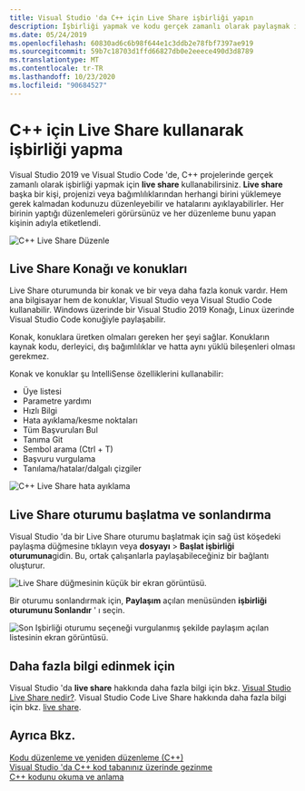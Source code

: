 ```yaml
---
title: Visual Studio 'da C++ için Live Share işbirliği yapın
description: İşbirliği yapmak ve kodu gerçek zamanlı olarak paylaşmak için Visual Studio 'da C++ için Live Share kullanın.
ms.date: 05/24/2019
ms.openlocfilehash: 60830ad6c6b98f644e1c3ddb2e78fbf7397ae919
ms.sourcegitcommit: 59b7c18703d1ffd66827db0e2eeece490d3d8789
ms.translationtype: MT
ms.contentlocale: tr-TR
ms.lasthandoff: 10/23/2020
ms.locfileid: "90684527"
---
```

# <a name="collaborate-using-live-share-for-c"></a>C++ için Live Share kullanarak işbirliği yapma

Visual Studio 2019 ve Visual Studio Code 'de, C++ projelerinde gerçek zamanlı olarak işbirliği yapmak için **live share** kullanabilirsiniz. **Live share** başka bir kişi, projenizi veya bağımlılıklarından herhangi birini yüklemeye gerek kalmadan kodunuzu düzenleyebilir ve hatalarını ayıklayabilirler. Her birinin yaptığı düzenlemeleri görürsünüz ve her düzenleme bunu yapan kişinin adıyla etiketlendi.

![C&#43;&#43; Live Share Düzenle](../ide/media/live-share-edit-cpp.png "C++ ' ta Live Share düzenlemesi")

## <a name="live-share-host-and-guests"></a>Live Share Konağı ve konukları

Live Share oturumunda bir konak ve bir veya daha fazla konuk vardır. Hem ana bilgisayar hem de konuklar, Visual Studio veya Visual Studio Code kullanabilir. Windows üzerinde bir Visual Studio 2019 Konağı, Linux üzerinde Visual Studio Code konuğiyle paylaşabilir.

Konak, konuklara üretken olmaları gereken her şeyi sağlar. Konukların kaynak kodu, derleyici, dış bağımlılıklar ve hatta aynı yüklü bileşenleri olması gerekmez.

Konak ve konuklar şu IntelliSense özelliklerini kullanabilir:

- Üye listesi
- Parametre yardımı
- Hızlı Bilgi
- Hata ayıklama/kesme noktaları
- Tüm Başvuruları Bul
- Tanıma Git
- Sembol arama (Ctrl + T)
- Başvuru vurgulama
- Tanılama/hatalar/dalgalı çizgiler

![C&#43;&#43; Live Share hata ayıklama](../ide/media/live-share-debug-cpp.png "C++ ' da hata ayıklamayı Live Share")

## <a name="start-and-end-a-live-share-session"></a>Live Share oturumu başlatma ve sonlandırma

Visual Studio 'da bir Live Share oturumu başlatmak için sağ üst köşedeki paylaşma düğmesine tıklayın veya **dosyayı**  >  **Başlat işbirliği oturumuna**gidin. Bu, ortak çalışanlarla paylaşabileceğiniz bir bağlantı oluşturur.

![Live Share düğmesinin küçük bir ekran görüntüsü.](../ide/media/live-share-button-cpp.png "Live Share düğmesi")

Bir oturumu sonlandırmak için, **Paylaşım** açılan menüsünden **işbirliği oturumunu Sonlandır** ' ı seçin.

![Son Işbirliği oturumu seçeneği vurgulanmış şekilde paylaşım açılan listesinin ekran görüntüsü.](../ide/media/live-share-end-session-cpp.png "Live Share düğmesi")

## <a name="for-more-information"></a>Daha fazla bilgi edinmek için

Visual Studio 'da **live share** hakkında daha fazla bilgi için bkz. [Visual Studio Live Share nedir?](/visualstudio/liveshare/). Visual Studio Code Live Share hakkında daha fazla bilgi için bkz. [ live share](https://marketplace.visualstudio.com/items?itemName=ms-vsliveshare.vsliveshare).

## <a name="see-also"></a>Ayrıca Bkz.

[Kodu düzenleme ve yeniden düzenleme (C++)](writing-and-refactoring-code-cpp.md)</br>
[Visual Studio 'da C++ kod tabanınız üzerinde gezinme](navigate-code-cpp.md)</br>
[C++ kodunu okuma ve anlama](read-and-understand-code-cpp.md)</br>
